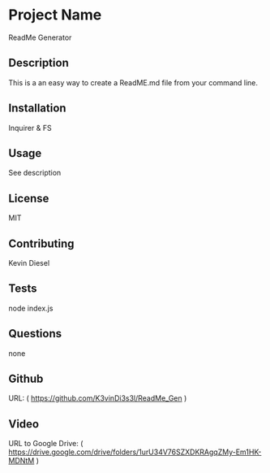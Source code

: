 
# Project Name
ReadMe Generator

## Description
This is a an easy way to create a ReadME.md file from your command line.


## Installation
Inquirer & FS

## Usage
See description 

## License
MIT

## Contributing

Kevin Diesel

## Tests
node index.js

## Questions
none

## Github
URL: ( https://github.com/K3vinDi3s3l/ReadMe_Gen )

## Video
URL to Google Drive: ( https://drive.google.com/drive/folders/1urU34V76SZXDKRAgqZMy-Em1HK-MDNtM )